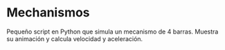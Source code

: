 Mechanismos
===========

Pequeño script en Python que simula un mecanismo de 4 barras. Muestra su animación y calcula velocidad y aceleración.
